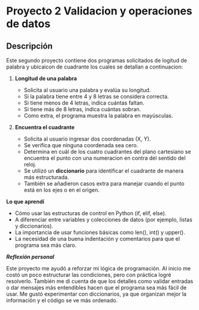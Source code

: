 
# Proyecto 2 Validacion y operaciones de datos

## Descripción  
Este segundo proyecto contiene dos programas solicitados de logitud de palabra y ubicaicon de cuadrante los cuales se detallan a continuacion: 

1. **Longitud de una palabra**  
   - Solicita al usuario una palabra y evalúa su longitud.  
   - Si la palabra tiene entre 4 y 8 letras se considera correcta.  
   - Si tiene menos de 4 letras, indica cuántas faltan.  
   - Si tiene más de 8 letras, indica cuántas sobran.  
   - Como extra, el programa muestra la palabra en mayúsculas.  

2. **Encuentra el cuadrante**  
   - Solicita al usuario ingresar dos coordenadas (X, Y).  
   - Se verifica que ninguna coordenada sea cero.  
   - Determina en cuál de los cuatro cuadrantes del plano cartesiano se encuentra el punto con una numeracion en contra del sentido del reloj.  
   - Se utilizó un **diccionario** para identificar el cuadrante de manera más estructurada.  
   - También se añadieron casos extra para manejar cuando el punto está en los ejes o en el origen.  

**Lo que aprendí**

- Cómo usar las estructuras de control en Python (if, elif, else).
- A diferenciar entre variables y colecciones de datos (por ejemplo, listas y diccionarios).
- La importancia de usar funciones básicas como len(), int() y upper().
- La necesidad de una buena indentación y comentarios para que el programa sea más claro.

***Reflexión personal***

Este proyecto me ayudó a reforzar mi lógica de programación. Al inicio me costó un poco estructurar las condiciones, pero con práctica logré resolverlo. También me di cuenta de que los detalles como validar entradas o dar mensajes más entendibles hacen que el programa sea más fácil de usar. Me gustó experimentar con diccionarios, ya que organizan mejor la información y el código se ve más ordenado.

